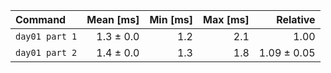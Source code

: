 | Command | Mean [ms] | Min [ms] | Max [ms] | Relative |
|:---|---:|---:|---:|---:|
| `day01 part 1` | 1.3 ± 0.0 | 1.2 | 2.1 | 1.00 |
| `day01 part 2` | 1.4 ± 0.0 | 1.3 | 1.8 | 1.09 ± 0.05 |
